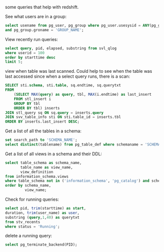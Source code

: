 some queries that help with redshift.


See what users are in a group:
```sql
select usename from pg_user, pg_group where pg_user.usesysid = ANY(pg_group.grolist) 
and pg_group.groname = 'GROUP_NAME';
```


View recently run queries:
```sql
select query, pid, elapsed, substring from svl_qlog
where userid = 100
order by starttime desc
limit 5;
```

view when table was last scanned.  Could help to see when the table was last accessed since when a select query runs, there is a scan:

```sql
SELECT sti.schema, sti.table, sq.endtime, sq.querytxt
FROM
    (SELECT MAX(query) as query, tbl, MAX(i.endtime) as last_insert
    FROM stl_insert i
    GROUP BY tbl
    ORDER BY tbl) inserts
JOIN stl_query sq ON sq.query = inserts.query
JOIN svv_table_info sti ON sti.table_id = inserts.tbl
ORDER BY inserts.last_insert DESC;
```

Get a list of all the tables in a schema:
```sql
set search_path to 'SCHEMA_NAME';
select distinct(tablename) from pg_table_def where schemaname = 'SCHEMA_NAME';
```

Get a list of all views in a schema and their DDL:

```sql
select table_schema as schema_name,
       table_name as view_name,
       view_definition
from information_schema.views
where table_schema not in ('information_schema', 'pg_catalog') and schema_name = 'SCHEMA_NAME'
order by schema_name,
         view_name;
```
    
    
    
Check for running queries:
```sql
select pid, trim(starttime) as start,
duration, trim(user_name) as user,
substring (query,1,40) as querytxt
from stv_recents
where status = 'Running';
```

delete a running query:
```sql
select pg_terminate_backend(PID);
```
